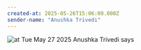 ```yaml
---
created-at: 2025-05-26T15:06:00.000Z
sender-name: "Anushka Trivedi"
---
```


![at Tue May 27 2025 Anushka Trivedi says](/messages/images/IMG-20231125-WA0004.jpg)

